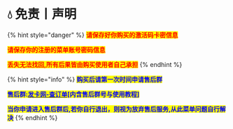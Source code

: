 # 💧 免责丨声明

{% hint style="danger" %}
<mark style="color:red;">**请保存好你购买的激活码卡密信息**</mark>

<mark style="color:red;">**请保存你的注册的菜单账号密码信息**</mark>

<mark style="color:red;">**丢失无法找回,所有后果皆由购买使用者自己承担**</mark>
{% endhint %}

{% hint style="info" %}
<mark style="color:blue;">**购买后请第一次时间申请售后群**</mark>

<mark style="color:blue;">**售后群:**</mark>[<mark style="color:blue;">**发卡网-查订单**</mark>](https://ruohanfkw.shop)<mark style="color:blue;">**\[内含售后群号与使用教程]**</mark>

<mark style="color:blue;">**当你申请进入售后群后,若你自行退出，则视为放弃售后服务,从此菜单问题自行解决**</mark>
{% endhint %}
